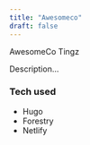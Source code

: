 ```yaml
---
title: "Awesomeco"
draft: false
---
```

AwesomeCo Tingz

Description...
### Tech used
* Hugo
* Forestry
* Netlify